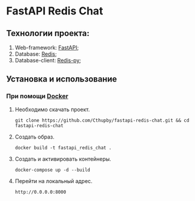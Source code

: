 # FastAPI Redis Chat  

## Технологии проекта:

1. Web-framework: [FastAPI](https://fastapi.tiangolo.com/);  
2. Database: [Redis](https://redis.io/);  
3. Database-client: [Redis-py](https://redis-py.readthedocs.io/en/stable/);  

## Установка и использование  

### При помощи [Docker](https://docs.docker.com/)
1. Необходимо скачать проект.  
   ```
   git clone https://github.com/Cthupby/fastapi-redis-chat.git && cd fastapi-redis-chat
   ```  
2. Создать образ.  
   ```
   docker build -t fastapi_redis_chat .
   ```  
3. Создать и активировать контейнеры.  
   ```
   docker-compose up -d --build
   ```  
4. Перейти на локальный адрес.   
   ```
   http://0.0.0.0:8000
   ```
